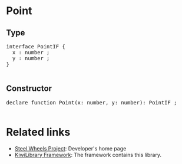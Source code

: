# Point

## Type
<pre>
interface PointIF {
  x : number ;
  y : number ;
}

</pre>

## Constructor
<pre>
declare function Point(x: number, y: number): PointIF ;

</pre>

# Related links
* [Steel Wheels Project](https://gitlab.com/steewheels/project/-/blob/main/README.md): Developer's home page
* [KiwiLibrary Framework](https://gitlab.com/steewheels/kiwiscript/-/blob/main/KiwiLibrary/README.md): The framework contains this library.


